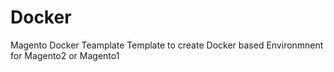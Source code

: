 # Docker
Magento Docker Teamplate
Template to create Docker based Environmnent for Magento2 or Magento1
